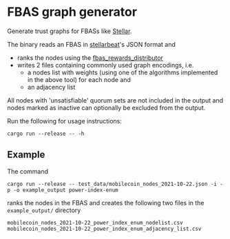 # FBAS graph generator

Generate trust graphs for FBASs like [Stellar](https://www.stellar.org/).

The binary reads an FBAS in [stellarbeat](https://stellarbeat.io/)'s JSON format and

- ranks the nodes using the [fbas_rewards_distributor](https://gitlab.informatik.hu-berlin.de/ti/theses/student-content/ndolo-charmaine-ma/fbas-reward-distributor)
- writes 2 files containing commonly used graph encodings, i.e.
    - a nodes list with weights (using one of the algorithms implemented in the above tool) for each node and
    - an adjacency list

All nodes with 'unsatisfiable' quorum sets are not included in the output and nodes marked as inactive can optionally be excluded from the output.

Run the following for usage instructions:

```
cargo run --release -- -h
```

## Example

The command

```
cargo run --release -- test_data/mobilecoin_nodes_2021-10-22.json -i -p -o example_output power-index-enum
```

ranks the nodes in the FBAS and creates the following two files in the `example_output/` directory

```
mobilecoin_nodes_2021-10-22_power_index_enum_nodelist.csv
mobilecoin_nodes_2021-10-22_power_index_enum_adjacency_list.csv

```
